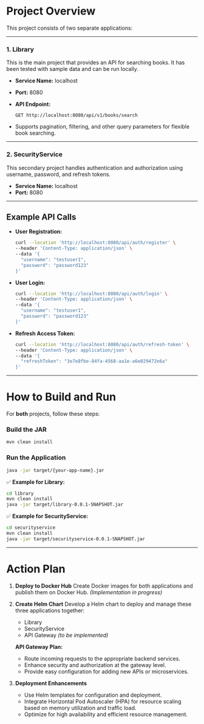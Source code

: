 
# Project Overview

This project consists of two separate applications:

---

### 1. Library

This is the main project that provides an API for searching books. It has been tested with sample data and can be run locally.

* **Service Name:** localhost
* **Port:** 8080
* **API Endpoint:**

  ```
  GET http://localhost:8080/api/v1/books/search
  ```
* Supports pagination, filtering, and other query parameters for flexible book searching.

---

### 2. SecurityService

This secondary project handles authentication and authorization using username, password, and refresh tokens.

* **Service Name:** localhost
* **Port:** 8080

---

## Example API Calls

* **User Registration:**

  ```bash
  curl --location 'http://localhost:8080/api/auth/register' \
  --header 'Content-Type: application/json' \
  --data '{
    "username": "testuser1",
    "password": "password123"
  }'
  ```

* **User Login:**

  ```bash
  curl --location 'http://localhost:8080/api/auth/login' \
  --header 'Content-Type: application/json' \
  --data '{
    "username": "testuser1",
    "password": "password123"
  }'
  ```

* **Refresh Access Token:**

  ```bash
  curl --location 'http://localhost:8080/api/auth/refresh-token' \
  --header 'Content-Type: application/json' \
  --data '{
    "refreshToken": "3e7e8fbe-84fa-4568-aa1e-a6e029472e6a"
  }'
  ```

---

# How to Build and Run

For **both** projects, follow these steps:

### Build the JAR

```bash
mvn clean install
```

### Run the Application

```bash
java -jar target/{your-app-name}.jar
```

✅ **Example for Library:**

```bash
cd library
mvn clean install
java -jar target/library-0.0.1-SNAPSHOT.jar
```

✅ **Example for SecurityService:**

```bash
cd securityservice
mvn clean install
java -jar target/securityservice-0.0.1-SNAPSHOT.jar
```

---

# Action Plan

1. **Deploy to Docker Hub**
   Create Docker images for both applications and publish them on Docker Hub. *(Implementation in progress)*

2. **Create Helm Chart**
   Develop a Helm chart to deploy and manage these three applications together:

   * Library
   * SecurityService
   * API Gateway *(to be implemented)*

   **API Gateway Plan:**

   * Route incoming requests to the appropriate backend services.
   * Enhance security and authorization at the gateway level.
   * Provide easy configuration for adding new APIs or microservices.

3. **Deployment Enhancements**

   * Use Helm templates for configuration and deployment.
   * Integrate Horizontal Pod Autoscaler (HPA) for resource scaling based on memory utilization and traffic load.
   * Optimize for high availability and efficient resource management.


